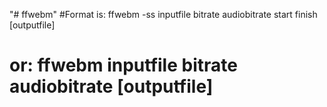 "# ffwebm" 
#Format is: ffwebm -ss inputfile bitrate audiobitrate start finish [outputfile]
#       or: ffwebm inputfile bitrate audiobitrate [outputfile]